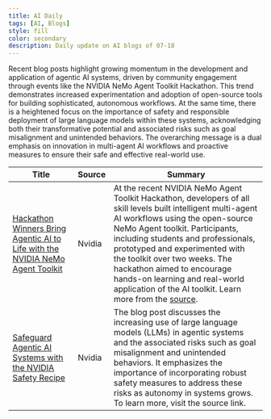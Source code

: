 ```yaml
---
title: AI Daily
tags: [AI, Blogs]
style: fill
color: secondary
description: Daily update on AI blogs of 07-18
---
```


Recent blog posts highlight growing momentum in the development and application of agentic AI systems, driven by community engagement through events like the NVIDIA NeMo Agent Toolkit Hackathon. This trend demonstrates increased experimentation and adoption of open-source tools for building sophisticated, autonomous workflows. At the same time, there is a heightened focus on the importance of safety and responsible deployment of large language models within these systems, acknowledging both their transformative potential and associated risks such as goal misalignment and unintended behaviors. The overarching message is a dual emphasis on innovation in multi-agent AI workflows and proactive measures to ensure their safe and effective real-world use.

| Title | Source | Summary |
|---|---|---|
| [Hackathon Winners Bring Agentic AI to Life with the NVIDIA NeMo Agent Toolkit](https://developer.nvidia.com/blog/hackathon-winners-bring-agentic-ai-to-life-with-the-nvidia-nemo-agent-toolkit/) | Nvidia | At the recent NVIDIA NeMo Agent Toolkit Hackathon, developers of all skill levels built intelligent multi-agent AI workflows using the open-source NeMo Agent toolkit. Participants, including students and professionals, prototyped and experimented with the toolkit over two weeks. The hackathon aimed to encourage hands-on learning and real-world application of the AI toolkit. Learn more from the <a href="https://developer.nvidia.com/blog/hackathon-winners-bring-agentic-ai-to-life-with-the-nvidia-nemo-agent-toolkit/" rel="nofollow noopener" target="_self">source</a>. |
| [Safeguard Agentic AI Systems with the NVIDIA Safety Recipe](https://developer.nvidia.com/blog/safeguard-agentic-ai-systems-with-the-nvidia-safety-recipe/) | Nvidia | The blog post discusses the increasing use of large language models (LLMs) in agentic systems and the associated risks such as goal misalignment and unintended behaviors. It emphasizes the importance of incorporating robust safety measures to address these risks as autonomy in systems grows. To learn more, visit the source link. |